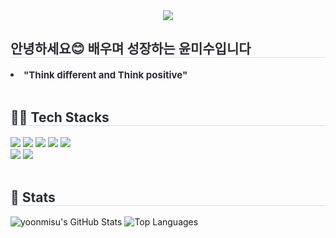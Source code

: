 <div align= "center">
    <img src="https://capsule-render.vercel.app/api?type=rounded&color=0:fff79e,100:fffafa&height=120&text=Welcome%20to%20Misu's%20Github%20♡&animation=twinkling&fontColor=000000&fontSize=40" />
    </div>
    <div style="text-align: left;"> 
    <h2 style="border-bottom: 1px solid #d8dee4; color: #282d33;">안녕하세요😊 배우며 성장하는 윤미수입니다</h2>  
    <div style="font-weight: 700; font-size: 15px; text-align: left; color: #282d33;"> <li> "Think different and Think positive" </div> 
    </div> <br>
    <div style="text-align: left;">
    <h2 style="border-bottom: 1px solid #d8dee4; color: #282d33;"> 👩‍💻 Tech Stacks </h2> 
    <div style="margin: ; text-align: left;" "text-align: left;"> <img src="https://img.shields.io/badge/C-A8B9CC?style=for-the-badge&logo=C&logoColor=white">
          <img src="https://img.shields.io/badge/Python-3776AB?style=for-the-badge&logo=Python&logoColor=white">
          <img src="https://img.shields.io/badge/HTML5-E34F26?style=for-the-badge&logo=HTML5&logoColor=white">
          <img src="https://img.shields.io/badge/CSS3-1572B6?style=for-the-badge&logo=CSS3&logoColor=white">
          <img src="https://img.shields.io/badge/Javascript-F7DF1E?style=for-the-badge&logo=Javascript&logoColor=white">
          <br/><img src="https://img.shields.io/badge/Figma-F24E1E?style=for-the-badge&logo=Figma&logoColor=white">
          <img src="https://img.shields.io/badge/MySQL-4479A1?style=for-the-badge&logo=MySQL&logoColor=white">
          </div>
    </div> <br>
    <div style="text-align: left;"> 
      <h2 style="border-bottom: 1px solid #d8dee4; color: #282d33;"> 🌟 Stats </h2>
      <div style="text-align: left;">
        <img 
          src="https://github-readme-stats.vercel.app/api?username=yoonmisu&custom_title=yoonmisu's%20GitHub%20Stats&bg_color=ffffff&title_color=000000&text_color=000000" 
          alt="yoonmisu's GitHub Stats"
        />
        <img 
          src="https://github-readme-stats.vercel.app/api/top-langs/?username=yoonmisu&layout=compact&bg_color=ffffff&title_color=000000&text_color=000000" 
          alt="Top Languages"
        />
      </div>
    </div> <br>

    
